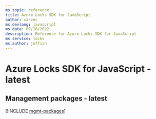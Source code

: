 ```yaml
---
ms.topic: reference
title: Azure Locks SDK for JavaScript
author: xirzec
ms.devlang: javascript
ms.data: 09/16/2022
description: Reference for Azure Locks SDK for JavaScript
ms.service: locks
ms.author: jeffish
---
```

# Azure Locks SDK for JavaScript - latest

## Management packages - latest
[!INCLUDE [mgmt-packages](locks-mgmt-index.md)]